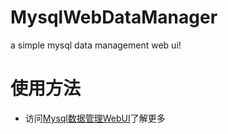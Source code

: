 # MysqlWebDataManager
a simple mysql data management web ui!
# 使用方法
- 访问[Mysql数据管理WebUI](https://i-tech.tech/iloveu/7a0ea40f.html)了解更多
